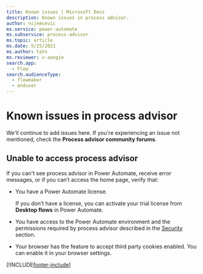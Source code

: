 ```yaml
---
title: Known issues | Microsoft Docs
description: Known issues in process advisor.
author: nijemcevic 
ms.service: power-automate
ms.subservice: process-advisor
ms.topic: article
ms.date: 5/25/2021
ms.author: tatn
ms.reviewer: v-aangie
search.app: 
  - Flow
search.audienceType: 
  - flowmaker
  - enduser
---
```


# Known issues in process advisor

We'll continue to add issues here. If you're experiencing an issue not mentioned, check the **Process advisor community forums**.

## Unable to access process advisor

If you can't see process advisor in Power Automate, receive error messages, or if you can’t access the home page, verify that:

- You have a Power Automate license.

   If you don’t have a license, you can activate your trial license from **Desktop flows** in Power Automate.
- You have access to the Power Automate environment and the permissions required by process advisor described in the [Security](process-advisor-security.md) section.
- Your browser has the feature to accept third party cookies enabled.
  You can enable it in your browser settings.
  
[!INCLUDE[footer-include](includes/footer-banner.md)]
